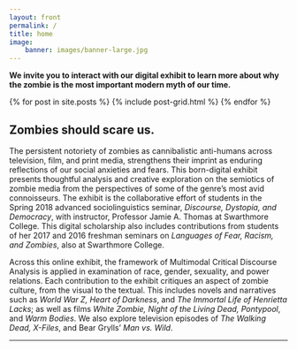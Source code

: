 ```yaml
---
layout: front
permalink: /
title: home
image:
    banner: images/banner-large.jpg
---
```


**We invite you to interact with our digital exhibit to learn more about why the zombie is the most important modern myth of our time.**

<div class="tiles">

{% for post in site.posts %}
{% include post-grid.html %}
{% endfor %}

</div>

## Zombies should scare us.

The persistent notoriety of zombies as cannibalistic anti-humans across television, film, and print media, strengthens their imprint as enduring reflections of our social anxieties and fears. This born-digital exhibit presents thoughtful analysis and creative exploration on the semiotics of zombie media from the perspectives of some of the genre’s most avid connoisseurs. The exhibit is the collaborative effort of students in the Spring 2018 advanced sociolinguistics seminar, *Discourse, Dystopia, and Democracy*, with instructor, Professor Jamie A. Thomas at Swarthmore College. This digital scholarship also includes contributions from students of her 2017 and 2016 freshman seminars on *Languages of Fear, Racism, and Zombies*, also at Swarthmore College.

Across this online exhibit, the framework of Multimodal Critical Discourse Analysis is applied in examination of race, gender, sexuality, and power relations. Each contribution to the exhibit critiques an aspect of zombie culture, from the visual to the textual. This includes novels and narratives such as *World War Z, Heart of Darkness*, and *The Immortal Life of Henrietta Lacks*; as well as films *White Zombie, Night of the Living Dead, Pontypool*, and *Warm Bodies*. We also explore television episodes of *The Walking Dead, X-Files*, and Bear Grylls’ *Man vs. Wild*. 


<hr/>